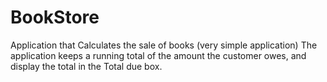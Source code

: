 # BookStore
Application that Calculates the sale of books (very simple application)
The application keeps a running total of the amount the customer owes, and display the total in the Total due box. 

